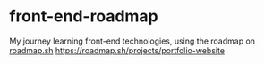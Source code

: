 # front-end-roadmap
My journey learning front-end technologies, using the roadmap on [roadmap.sh](https://roadmap.sh/frontend?r=frontend-beginner)
https://roadmap.sh/projects/portfolio-website
